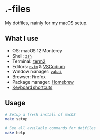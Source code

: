 # .-files

My dotfiles, mainly for my macOS setup.

## What I use

- OS: macOS 12 Monterey
- Shell: [`zsh`](.config/zsh)
- Terminal: [iterm2](.config/iterm)
- Editors: [`nvim`](.config/nvim) & [VSCodium](vscodium)
- Window manager: [`yabai`](.config/yabai)
- Browser: Firefox
- Package manager: [Homebrew](https://brew.sh)
- [Keyboard shortcuts](KEYBOARD.md)

## Usage

```bash
# Setup a fresh install of macOS
make setup

# See all available commands for dotfiles
make help
```
